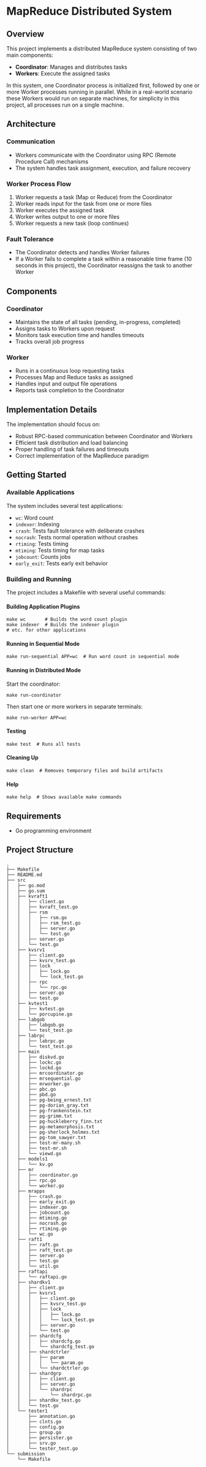 # MapReduce Distributed System

## Overview

This project implements a distributed MapReduce system consisting of two main components:
- **Coordinator**: Manages and distributes tasks
- **Workers**: Execute the assigned tasks

In this system, one Coordinator process is initialized first, followed by one or more Worker processes running in parallel. While in a real-world scenario these Workers would run on separate machines, for simplicity in this project, all processes run on a single machine.

## Architecture

### Communication
- Workers communicate with the Coordinator using RPC (Remote Procedure Call) mechanisms
- The system handles task assignment, execution, and failure recovery

### Worker Process Flow
1. Worker requests a task (Map or Reduce) from the Coordinator
2. Worker reads input for the task from one or more files
3. Worker executes the assigned task
4. Worker writes output to one or more files
5. Worker requests a new task (loop continues)

### Fault Tolerance
- The Coordinator detects and handles Worker failures
- If a Worker fails to complete a task within a reasonable time frame (10 seconds in this project), the Coordinator reassigns the task to another Worker

## Components

### Coordinator
- Maintains the state of all tasks (pending, in-progress, completed)
- Assigns tasks to Workers upon request
- Monitors task execution time and handles timeouts
- Tracks overall job progress

### Worker
- Runs in a continuous loop requesting tasks
- Processes Map and Reduce tasks as assigned
- Handles input and output file operations
- Reports task completion to the Coordinator

## Implementation Details

The implementation should focus on:
- Robust RPC-based communication between Coordinator and Workers
- Efficient task distribution and load balancing
- Proper handling of task failures and timeouts
- Correct implementation of the MapReduce paradigm

## Getting Started

### Available Applications
The system includes several test applications:
- `wc`: Word count
- `indexer`: Indexing
- `crash`: Tests fault tolerance with deliberate crashes
- `nocrash`: Tests normal operation without crashes
- `rtiming`: Tests timing
- `mtiming`: Tests timing for map tasks
- `jobcount`: Counts jobs
- `early_exit`: Tests early exit behavior

### Building and Running

The project includes a Makefile with several useful commands:

#### Building Application Plugins
```
make wc       # Builds the word count plugin
make indexer  # Builds the indexer plugin
# etc. for other applications
```

#### Running in Sequential Mode
```
make run-sequential APP=wc  # Run word count in sequential mode
```

#### Running in Distributed Mode
Start the coordinator:
```
make run-coordinator
```

Then start one or more workers in separate terminals:
```
make run-worker APP=wc
```

#### Testing
```
make test  # Runs all tests
```

#### Cleaning Up
```
make clean  # Removes temporary files and build artifacts
```

#### Help
```
make help  # Shows available make commands
```

## Requirements

- Go programming environment

## Project Structure

```
.
├── Makefile
├── README.md
├── src
│   ├── go.mod
│   ├── go.sum
│   ├── kvraft1
│   │   ├── client.go
│   │   ├── kvraft_test.go
│   │   ├── rsm
│   │   │   ├── rsm.go
│   │   │   ├── rsm_test.go
│   │   │   ├── server.go
│   │   │   └── test.go
│   │   ├── server.go
│   │   └── test.go
│   ├── kvsrv1
│   │   ├── client.go
│   │   ├── kvsrv_test.go
│   │   ├── lock
│   │   │   ├── lock.go
│   │   │   └── lock_test.go
│   │   ├── rpc
│   │   │   └── rpc.go
│   │   ├── server.go
│   │   └── test.go
│   ├── kvtest1
│   │   ├── kvtest.go
│   │   └── porcupine.go
│   ├── labgob
│   │   ├── labgob.go
│   │   └── test_test.go
│   ├── labrpc
│   │   ├── labrpc.go
│   │   └── test_test.go
│   ├── main
│   │   ├── diskvd.go
│   │   ├── lockc.go
│   │   ├── lockd.go
│   │   ├── mrcoordinator.go
│   │   ├── mrsequential.go
│   │   ├── mrworker.go
│   │   ├── pbc.go
│   │   ├── pbd.go
│   │   ├── pg-being_ernest.txt
│   │   ├── pg-dorian_gray.txt
│   │   ├── pg-frankenstein.txt
│   │   ├── pg-grimm.txt
│   │   ├── pg-huckleberry_finn.txt
│   │   ├── pg-metamorphosis.txt
│   │   ├── pg-sherlock_holmes.txt
│   │   ├── pg-tom_sawyer.txt
│   │   ├── test-mr-many.sh
│   │   ├── test-mr.sh
│   │   └── viewd.go
│   ├── models1
│   │   └── kv.go
│   ├── mr
│   │   ├── coordinator.go
│   │   ├── rpc.go
│   │   └── worker.go
│   ├── mrapps
│   │   ├── crash.go
│   │   ├── early_exit.go
│   │   ├── indexer.go
│   │   ├── jobcount.go
│   │   ├── mtiming.go
│   │   ├── nocrash.go
│   │   ├── rtiming.go
│   │   └── wc.go
│   ├── raft1
│   │   ├── raft.go
│   │   ├── raft_test.go
│   │   ├── server.go
│   │   ├── test.go
│   │   └── util.go
│   ├── raftapi
│   │   └── raftapi.go
│   ├── shardkv1
│   │   ├── client.go
│   │   ├── kvsrv1
│   │   │   ├── client.go
│   │   │   ├── kvsrv_test.go
│   │   │   ├── lock
│   │   │   │   ├── lock.go
│   │   │   │   └── lock_test.go
│   │   │   ├── server.go
│   │   │   └── test.go
│   │   ├── shardcfg
│   │   │   ├── shardcfg.go
│   │   │   └── shardcfg_test.go
│   │   ├── shardctrler
│   │   │   ├── param
│   │   │   │   └── param.go
│   │   │   └── shardctrler.go
│   │   ├── shardgrp
│   │   │   ├── client.go
│   │   │   ├── server.go
│   │   │   └── shardrpc
│   │   │       └── shardrpc.go
│   │   ├── shardkv_test.go
│   │   └── test.go
│   └── tester1
│       ├── annotation.go
│       ├── clnts.go
│       ├── config.go
│       ├── group.go
│       ├── persister.go
│       ├── srv.go
│       └── tester_test.go
└── submission
    └── Makefile
```
